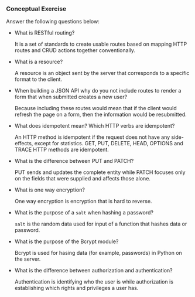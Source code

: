 ### Conceptual Exercise

Answer the following questions below:

- What is RESTful routing?

    It is a set of standards to create usable routes based on mapping HTTP routes and CRUD actions together conventionally.

- What is a resource?

    A resource is an object sent by the server that corresponds to a specific format to the client.

- When building a JSON API why do you not include routes to render a form that when submitted creates a new user?

    Because including these routes would mean that if the client would refresh the page on a form, then the information would be resubmitted.

- What does idempotent mean? Which HTTP verbs are idempotent?

    An HTTP method is idempotent if the request does not have any side-effects, except for statistics. GET, PUT, DELETE, HEAD, OPTIONS and TRACE HTTP methods are idempotent.

- What is the difference between PUT and PATCH?

    PUT sends and updates the complete entity while PATCH focuses only on the fields that were supplied and affects those alone.

- What is one way encryption?

    One way encryption is encryption that is hard to reverse.

- What is the purpose of a `salt` when hashing a password?

    `salt` is the random data used for input of a function that hashes data or password.

- What is the purpose of the Bcrypt module?

    Bcrypt is used for hasing data (for example, passwords) in Python on the server.

- What is the difference between authorization and authentication?

    Authentication is identifying who the user is while authorization is establishing which rights and privileges a user has.
